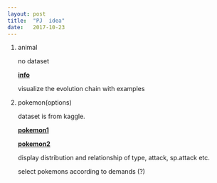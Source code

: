 ```yaml
---
layout: post
title:  "PJ  idea"
date:   2017-10-23
---
```


1. animal

   no dataset

   [**info**](https://seaworld.org/animal-info/animal-bytes)

   visualize the evolution chain with examples

2. pokemon(options)

   dataset is from kaggle.

   [**pokemon1**](https://www.kaggle.com/rounakbanik/pokemon)

   [**pokemon2**](https://www.kaggle.com/abcsds/pokemon)

   display distribution and relationship of type, attack, sp.attack etc.

   select pokemons according to demands (?)
